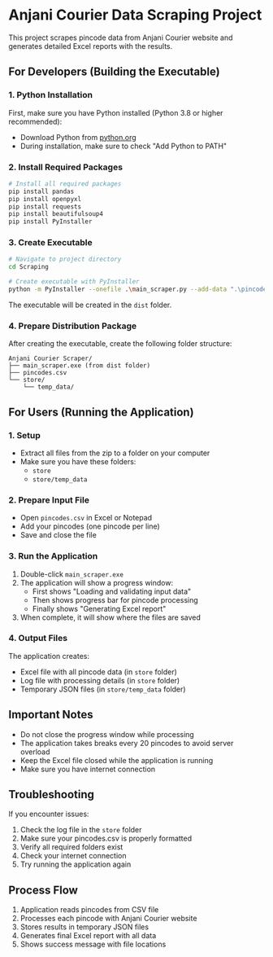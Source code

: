 # Anjani Courier Data Scraping Project

This project scrapes pincode data from Anjani Courier website and generates detailed Excel reports with the results.

## For Developers (Building the Executable)

### 1. Python Installation
First, make sure you have Python installed (Python 3.8 or higher recommended):
- Download Python from [python.org](https://www.python.org/downloads/)
- During installation, make sure to check "Add Python to PATH"

### 2. Install Required Packages
```bash
# Install all required packages
pip install pandas
pip install openpyxl
pip install requests
pip install beautifulsoup4
pip install PyInstaller
```

### 3. Create Executable
```bash
# Navigate to project directory
cd Scraping

# Create executable with PyInstaller
python -m PyInstaller --onefile .\main_scraper.py --add-data ".\pincodes.csv;."
```

The executable will be created in the `dist` folder.

### 4. Prepare Distribution Package
After creating the executable, create the following folder structure:
```
Anjani Courier Scraper/
├── main_scraper.exe (from dist folder)
├── pincodes.csv
└── store/
    └── temp_data/
```

## For Users (Running the Application)

### 1. Setup
- Extract all files from the zip to a folder on your computer
- Make sure you have these folders:
  - `store`
  - `store/temp_data`

### 2. Prepare Input File
- Open `pincodes.csv` in Excel or Notepad
- Add your pincodes (one pincode per line)
- Save and close the file

### 3. Run the Application
1. Double-click `main_scraper.exe`
2. The application will show a progress window:
   - First shows "Loading and validating input data"
   - Then shows progress bar for pincode processing
   - Finally shows "Generating Excel report"
3. When complete, it will show where the files are saved

### 4. Output Files
The application creates:
- Excel file with all pincode data (in `store` folder)
- Log file with processing details (in `store` folder)
- Temporary JSON files (in `store/temp_data` folder)

## Important Notes
- Do not close the progress window while processing
- The application takes breaks every 20 pincodes to avoid server overload
- Keep the Excel file closed while the application is running
- Make sure you have internet connection

## Troubleshooting
If you encounter issues:
1. Check the log file in the `store` folder
2. Make sure your pincodes.csv is properly formatted
3. Verify all required folders exist
4. Check your internet connection
5. Try running the application again

## Process Flow
1. Application reads pincodes from CSV file
2. Processes each pincode with Anjani Courier website
3. Stores results in temporary JSON files
4. Generates final Excel report with all data
5. Shows success message with file locations 